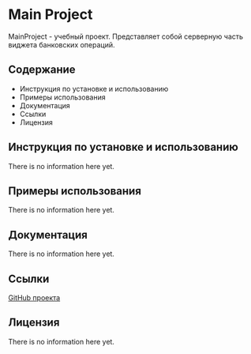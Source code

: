 # Main Project
MainProject - учебный проект. Представляет собой серверную часть виджета банковских операций.

## Содержание
- Инструкция по установке и использованию
- Примеры использования
- Документация
- Ссылки
- Лицензия

## Инструкция по установке и использованию
There is no information here yet.

## Примеры использования
There is no information here yet.

## Документация
There is no information here yet.

## Ссылки
[GitHub проекта](https://github.com/SemenovSN/MainProject)

## Лицензия
There is no information here yet.
